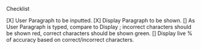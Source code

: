 Checklist

[X] User Paragraph to be inputted.
[X] Display Paragraph to be shown.
[] As User Paragraph is typed, compare to Display ; incorrect characters should be shown red, correct characters should be shown green.
[] Display live % of accuracy based on correct/incorrect characters.
